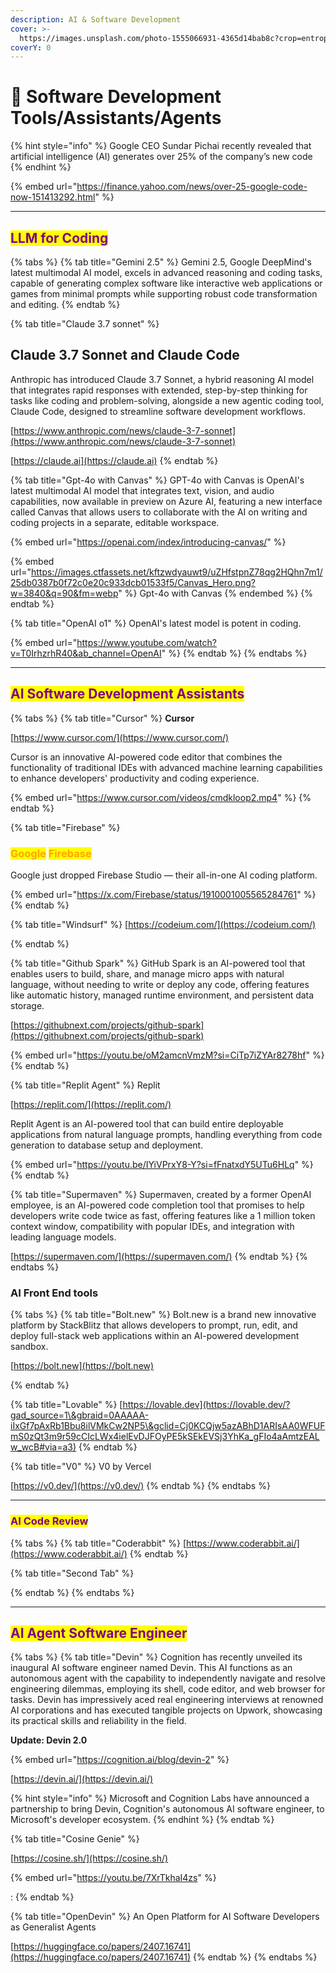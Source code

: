 ```yaml
---
description: AI & Software Development
cover: >-
  https://images.unsplash.com/photo-1555066931-4365d14bab8c?crop=entropy&cs=srgb&fm=jpg&ixid=M3wxOTcwMjR8MHwxfHNlYXJjaHw0fHxjb2Rpbmd8ZW58MHx8fHwxNzE4NjAwNTU4fDA&ixlib=rb-4.0.3&q=85
coverY: 0
---
```


# 💽 Software Development Tools/Assistants/Agents

{% hint style="info" %}
Google CEO Sundar Pichai recently revealed that artificial intelligence (AI) generates over 25% of the company’s new code
{% endhint %}

{% embed url="https://finance.yahoo.com/news/over-25-google-code-now-151413292.html" %}

***

## <mark style="color:purple;">LLM for Coding</mark>

{% tabs %}
{% tab title="Gemini 2.5" %}
Gemini 2.5, Google DeepMind's latest multimodal AI model, excels in advanced reasoning and coding tasks, capable of generating complex software like interactive web applications or games from minimal prompts while supporting robust code transformation and editing.
{% endtab %}

{% tab title="Claude 3.7 sonnet" %}
## Claude 3.7 Sonnet and Claude Code

Anthropic has introduced Claude 3.7 Sonnet, a hybrid reasoning AI model that integrates rapid responses with extended, step-by-step thinking for tasks like coding and problem-solving, alongside a new agentic coding tool, Claude Code, designed to streamline software development workflows.

[https://www.anthropic.com/news/claude-3-7-sonnet](https://www.anthropic.com/news/claude-3-7-sonnet)

[https://claude.ai](https://claude.ai)
{% endtab %}

{% tab title="Gpt-4o with Canvas" %}
GPT-4o with Canvas is OpenAI's latest multimodal AI model that integrates text, vision, and audio capabilities, now available in preview on Azure AI, featuring a new interface called Canvas that allows users to collaborate with the AI on writing and coding projects in a separate, editable workspace.

{% embed url="https://openai.com/index/introducing-canvas/" %}

{% embed url="https://images.ctfassets.net/kftzwdyauwt9/uZHfstpnZ78qg2HQhn7m1/25db0387b0f72c0e20c933dcb01533f5/Canvas_Hero.png?w=3840&q=90&fm=webp" %}
Gpt-4o with Canvas
{% endembed %}
{% endtab %}

{% tab title="OpenAI o1" %}
OpenAI's latest model is potent in coding.

{% embed url="https://www.youtube.com/watch?v=T0IrhzrhR40&ab_channel=OpenAI" %}
{% endtab %}
{% endtabs %}



***

## <mark style="color:purple;">AI Software Development Assistants</mark>

{% tabs %}
{% tab title="Cursor" %}
**Cursor**

[https://www.cursor.com/](https://www.cursor.com/)

Cursor is an innovative AI-powered code editor that combines the functionality of traditional IDEs with advanced machine learning capabilities to enhance developers' productivity and coding experience.

{% embed url="https://www.cursor.com/videos/cmdkloop2.mp4" %}
{% endtab %}

{% tab title="Firebase" %}
### <mark style="color:orange;">**Google**</mark> <mark style="color:orange;"></mark><mark style="color:orange;">Firebase</mark>

Google just dropped Firebase Studio — their all-in-one AI coding platform.

{% embed url="https://x.com/Firebase/status/1910001005565284761" %}
{% endtab %}

{% tab title="Windsurf" %}
[https://codeium.com/](https://codeium.com/)


{% endtab %}

{% tab title="Github Spark" %}
GitHub Spark is an AI-powered tool that enables users to build, share, and manage micro apps with natural language, without needing to write or deploy any code, offering features like automatic history, managed runtime environment, and persistent data storage.

[https://githubnext.com/projects/github-spark](https://githubnext.com/projects/github-spark)

{% embed url="https://youtu.be/oM2amcnVmzM?si=CiTp7iZYAr8278hf" %}
{% endtab %}

{% tab title="Replit Agent" %}
Replit

[https://replit.com/](https://replit.com/)

Replit Agent is an AI-powered tool that can build entire deployable applications from natural language prompts, handling everything from code generation to database setup and deployment.&#x20;

{% embed url="https://youtu.be/IYiVPrxY8-Y?si=fFnatxdY5UTu6HLq" %}
{% endtab %}

{% tab title="Supermaven" %}
Supermaven, created by a former OpenAI employee, is an AI-powered code completion tool that promises to help developers write code twice as fast, offering features like a 1 million token context window, compatibility with popular IDEs, and integration with leading language models.

[https://supermaven.com/](https://supermaven.com/)
{% endtab %}
{% endtabs %}

### AI Front End tools

{% tabs %}
{% tab title="Bolt.new" %}
Bolt.new is a brand new innovative platform by StackBlitz that allows developers to prompt, run, edit, and deploy full-stack web applications within an AI-powered development sandbox.

[https://bolt.new](https://bolt.new)


{% endtab %}

{% tab title="Lovable" %}
[https://lovable.dev](https://lovable.dev/?gad_source=1\&gbraid=0AAAAA-iIxGf7pAxRb1Bbu8ilVMkCw2NP5\&gclid=Cj0KCQjw5azABhD1ARIsAA0WFUFmS0zQt3m9r59cCIcLWx4ielEvDJFOyPE5kSEkEVSj3YhKa_gFIo4aAmtzEALw_wcB#via=a3)
{% endtab %}

{% tab title="V0" %}
V0 by Vercel

[https://v0.dev/](https://v0.dev/)
{% endtab %}
{% endtabs %}

***

### <mark style="color:purple;">AI Code Review</mark>

{% tabs %}
{% tab title="Coderabbit" %}
[https://www.coderabbit.ai/](https://www.coderabbit.ai/)
{% endtab %}

{% tab title="Second Tab" %}

{% endtab %}
{% endtabs %}

***

## <mark style="color:purple;">AI Agent Software Engineer</mark>

{% tabs %}
{% tab title="Devin" %}
Cognition has recently unveiled its inaugural AI software engineer named Devin. This AI functions as an autonomous agent with the capability to independently navigate and resolve engineering dilemmas, employing its shell, code editor, and web browser for tasks. Devin has impressively aced real engineering interviews at renowned AI corporations and has executed tangible projects on Upwork, showcasing its practical skills and reliability in the field.

**Update: Devin 2.0**

{% embed url="https://cognition.ai/blog/devin-2" %}

[https://devin.ai/](https://devin.ai/)

{% hint style="info" %}
Microsoft and Cognition Labs have announced a partnership to bring Devin, Cognition's autonomous AI software engineer, to Microsoft's developer ecosystem.
{% endhint %}
{% endtab %}

{% tab title="Cosine Genie" %}


[https://cosine.sh/](https://cosine.sh/)

{% embed url="https://youtu.be/7XrTkhaI4zs" %}

:&#x20;
{% endtab %}

{% tab title="OpenDevin" %}
An Open Platform for AI Software Developers as Generalist Agents

[https://huggingface.co/papers/2407.16741](https://huggingface.co/papers/2407.16741)
{% endtab %}
{% endtabs %}





